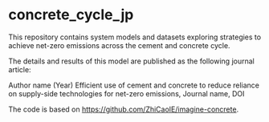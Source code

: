 # concrete_cycle_jp
This repository contains system models and datasets exploring strategies to achieve net-zero emissions across the cement and concrete cycle.

The details and results of this model are published as the following journal article:

Author name (Year) Efficient use of cement and concrete to reduce reliance on supply-side technologies for net-zero emissions, Journal name, DOI

The code is based on https://github.com/ZhiCaoIE/imagine-concrete.

